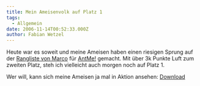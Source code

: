 ```yaml
---
title: Mein Ameisenvolk auf Platz 1
tags:
  - Allgemein
date: 2006-11-14T00:52:33.000Z
author: Fabian Wetzel
---
```


Heute war es soweit und meine Ameisen haben einen riesigen Sprung auf der [Rangliste von Marco](http://mwiedemeyer.de/AntMe/) für [AntMe!](http://www.microsoft.com/germany/msdn/coding4fun/antme/default.mspx) gemacht. Mit über 3k Punkte Luft zum zweiten Platz, steh ich vielleicht auch morgen noch auf Platz 1.

Wer will, kann sich meine Ameisen ja mal in Aktion ansehen: [Download](http://fabse.net/dl/fabse-antme.rar)


